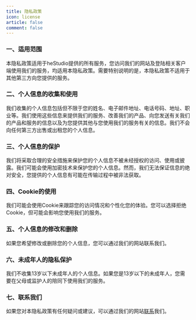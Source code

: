 ```yaml
---
title: 隐私政策
icon: license
article: false
comment: false
---
```


### 一、适用范围

本隐私政策适用于heStudio提供的所有服务，您访问我们的网站及登陆相关客户端使用我们的服务，均适用本隐私政策。需要特别说明的是，本隐私政策不适用于其他第三方向您提供的服务。

### 二、个人信息的收集和使用

我们收集的个人信息包括但不限于您的姓名、电子邮件地址、电话号码、地址、职业等。我们使用这些信息来提供我们的服务、改善我们的产品、向您发送有关我们的产品和服务的信息以及为您提供其他与您使用我们的服务有关的信息。我们不会向任何第三方出售或出租您的个人信息。

### 三、个人信息的保护

我们将采取合理的安全措施来保护您的个人信息不被未经授权的访问、使用或披露。我们可能会使用加密技术来保护您的个人信息。然而，我们无法保证信息的绝对安全，您提供的个人信息有可能在传输过程中被非法获取。

### 四、Cookie的使用

我们可能会使用Cookie来跟踪您的访问情况和个性化您的体验。您可以选择拒绝Cookie，但可能会影响您使用我们的服务。

### 五、个人信息的修改和删除

如果您希望修改或删除您的个人信息，您可以通过我们的网站联系我们。

### 六、未成年人的隐私保护
我们不收集13岁以下未成年人的个人信息。如果您是13岁以下的未成年人，您需要在父母或监护人的陪同下使用我们的服务。

### 七、联系我们

如果您对本隐私政策有任何疑问或建议，可以通过我们的网站[联系](/get-help/)我们。
